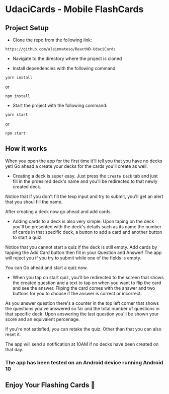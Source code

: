 # UdaciCards - Mobile FlashCards

## Project Setup

- Clone the repo from the following link:

```
https://github.com/alainmateso/ReactND-UdaciCards
```

- Navigate to the directory where the project is cloned

- Install dependencies with the following command:

```
yarn install
```

or

```
npm install
```

- Start the project with the following command:

```
yarn start
```

or

```
npm start
```

## How it works

When you open the app for the first time it'll tell you that you have no decks yet! Go ahead a create your decks for the cards you'll create as well.

- Creating a deck is super easy. Just press the `Create Deck` tab and just fill in the prdesired deck's name and you'll be redirected to that newly created deck.

Notice that if you don't fill the texp input and try to submit, you'll get an alert that you shoul fill the name.

After creating a deck now go ahead and add cards.

- Adding cards to a deck is also very simple. Upon taping on the deck you'll be presented with the deck's details such as its name the number of cards in that specific deck, a button to add a card and another button to start a quiz.

Notice that you cannot start a quiz if the deck is still empty. Add cards by tapping the Add Card button then fill in your Question and Answer! The app will reject you if you try to submit while one of the fields is empty.

You can Go ahead and start a quiz now.

- When you tap on start quiz, you'll be redirected to the screen that shows the created question and a text to tap on when you want to flip the card and see the answer.
  Fliping the card comes with the answer and two buttons for you to choose if the answer is correct or incorrect.

As you answer question there's a counter in the top left corner that shows the questions you've answered so far and the total number of questions in that specific deck.
Upon answering the last question you'll be shown your score and an equivalent percenage.

If you're not satisfied, you can retake the quiz. Other than that you can also reset it.

The app will send a notification at 10AM if no decks have been created on that day.

### The app has been tested on an Android device running Android 10

## Enjoy Your Flashing Cards 🚀
